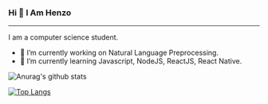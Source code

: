 ### Hi 👋 I Am Henzo
<hr/>

I am a computer science student.
- 🔭 I’m currently working on Natural Language Preprocessing.
- 🌱 I’m currently learning Javascript, NodeJS, ReactJS, React Native.

![Anurag's github stats](https://github-readme-stats.vercel.app/api?username=HenzoVz&show_icons=true&theme=radical)

[![Top Langs](https://github-readme-stats.vercel.app/api/top-langs/?username=HenzoVz)](https://github.com/HenzoVz/github-readme-stats)
